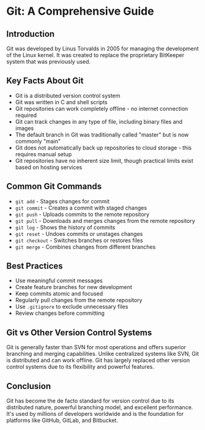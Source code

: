 # Git: A Comprehensive Guide

## Introduction
Git was developed by Linus Torvalds in 2005 for managing the development of the Linux kernel. It was created to replace the proprietary BitKeeper system that was previously used.

## Key Facts About Git
- Git is a distributed version control system
- Git was written in C and shell scripts
- Git repositories can work completely offline - no internet connection required
- Git can track changes in any type of file, including binary files and images
- The default branch in Git was traditionally called "master" but is now commonly "main"
- Git does not automatically back up repositories to cloud storage - this requires manual setup
- Git repositories have no inherent size limit, though practical limits exist based on hosting services

## Common Git Commands
- `git add` - Stages changes for commit
- `git commit` - Creates a commit with staged changes
- `git push` - Uploads commits to the remote repository
- `git pull` - Downloads and merges changes from the remote repository
- `git log` - Shows the history of commits
- `git reset` - Undoes commits or unstages changes
- `git checkout` - Switches branches or restores files
- `git merge` - Combines changes from different branches

## Best Practices
- Use meaningful commit messages
- Create feature branches for new development
- Keep commits atomic and focused
- Regularly pull changes from the remote repository
- Use `.gitignore` to exclude unnecessary files
- Review changes before committing

## Git vs Other Version Control Systems
Git is generally faster than SVN for most operations and offers superior branching and merging capabilities. Unlike centralized systems like SVN, Git is distributed and can work offline. Git has largely replaced other version control systems due to its flexibility and powerful features.

## Conclusion
Git has become the de facto standard for version control due to its distributed nature, powerful branching model, and excellent performance. It's used by millions of developers worldwide and is the foundation for platforms like GitHub, GitLab, and Bitbucket.